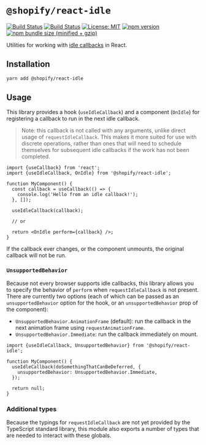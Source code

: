 # `@shopify/react-idle`

[![Build Status](https://github.com/Shopify/quilt/workflows/Node-CI/badge.svg?branch=main)](https://github.com/Shopify/quilt/actions?query=workflow%3ANode-CI)
[![Build Status](https://github.com/Shopify/quilt/workflows/Ruby-CI/badge.svg?branch=main)](https://github.com/Shopify/quilt/actions?query=workflow%3ARuby-CI)
[![License: MIT](https://img.shields.io/badge/License-MIT-green.svg)](LICENSE.md) [![npm version](https://badge.fury.io/js/%40shopify%2Freact-idle.svg)](https://badge.fury.io/js/%40shopify%2Freact-idle.svg) [![npm bundle size (minified + gzip)](https://img.shields.io/bundlephobia/minzip/@shopify/react-idle.svg)](https://img.shields.io/bundlephobia/minzip/@shopify/react-idle.svg)

Utilities for working with [idle callbacks](https://developer.mozilla.org/en-US/docs/Web/API/Window/requestIdleCallback) in React.

## Installation

```bash
yarn add @shopify/react-idle
```

## Usage

This library provides a hook (`useIdleCallback`) and a component (`OnIdle`) for registering a callback to run in the next idle callback.

> Note: this callback is not called with any arguments, unlike direct usage of `requestIdleCallback`. This makes it more suited for use with discrete operations, rather than ones that will need to schedule themselves for subsequent idle callbacks if the work has not been completed.

```tsx
import {useCallback} from 'react';
import {useIdleCallback, OnIdle} from '@shopify/react-idle';

function MyComponent() {
  const callback = useCallback(() => {
    console.log('Hello from an idle callback!');
  }, []);

  useIdleCallback(callback);

  // or

  return <OnIdle perform={callback} />;
}
```

If the callback ever changes, or the component unmounts, the original callback will not be run.

### `UnsupportedBehavior`

Because not every browser supports idle callbacks, this library allows you to specify the behavior of `perform` when `requestIdleCallback` is not present. There are currently two options (each of which can be passed as an `unsupportedBehavior` option for the hook, or an `unsupportedBehavior` prop of the component):

- `UnsupportedBehavior.AnimationFrame` (default): run the callback in the next animation frame using `requestAnimationFrame`.
- `UnsupportedBehavior.Immediate`: run the callback immediately on mount.

```tsx
import {useIdleCallback, UnsupportedBehavior} from '@shopify/react-idle';

function MyComponent() {
  useIdleCallback(doSomethingThatCanBeDeferred, {
    unsupportedBehavior: UnsupportedBehavior.Immediate,
  });

  return null;
}
```

### Additional types

Because the typings for `requestIdleCallback` are not yet provided by the TypeScript standard library, this module also exports a number of types that are needed to interact with these globals.
